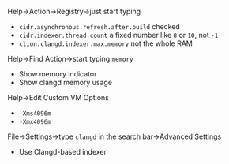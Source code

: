 Help->Action->Registry->just start typing
- `cidr.asynchronous.refresh.after.build` checked
- `cidr.indexer.thread.count` a fixed number like `8` or `10`, not `-1`
- `clion.clangd.indexer.max.memory` not the whole RAM

Help->Find Action->start typing `memory`
- Show memory indicator
- Show clangd memory usage

Help->Edit Custom VM Options
- `-Xms4096m`
- `-Xmx4096m`

File->Settings->type `clangd` in the search bar->Advanced Settings
- Use Clangd-based indexer
